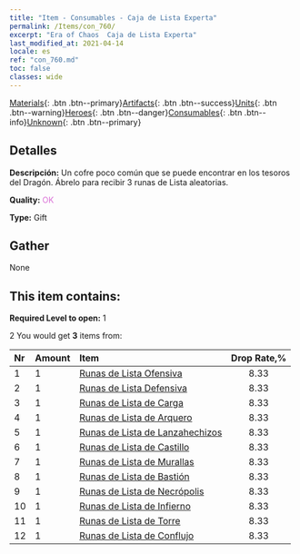 ```yaml
---
title: "Item - Consumables - Caja de Lista Experta"
permalink: /Items/con_760/
excerpt: "Era of Chaos  Caja de Lista Experta"
last_modified_at: 2021-04-14
locale: es
ref: "con_760.md"
toc: false
classes: wide
---
```

 [Materials](/es/Items/){: .btn .btn--primary}[Artifacts](/es/Items/Artifacts/){: .btn .btn--success}[Units](/es/Items/Units/){: .btn .btn--warning}[Heroes](/es/Items/Heroes/){: .btn .btn--danger}[Consumables](/es/Items/Consumables/){: .btn .btn--info}[Unknown](/es/Items/Unknown/){: .btn .btn--primary}

## Detalles
 **Descripción:** Un cofre poco común que se puede encontrar en los tesoros del Dragón. Ábrelo para recibir 3 runas de Lista aleatorias.

 **Quality:** <span style="color: #DA70D6">OK</span>

 **Type:** Gift

## Gather

  None

## This item contains:

 **Required Level to open:** 1

 2 You would get **3** items  from:

  | Nr | Amount |     Item    | Drop Rate,% |
  |:---|:-------|:------------|:---------:|
  | 1 | 1 | [Runas de Lista Ofensiva](/es/Items/con_734/) | 8.33 | 
  | 2 | 1 | [Runas de Lista Defensiva](/es/Items/con_739/) | 8.33 | 
  | 3 | 1 | [Runas de Lista de Carga](/es/Items/con_741/) | 8.33 | 
  | 4 | 1 | [Runas de Lista de Arquero](/es/Items/con_742/) | 8.33 | 
  | 5 | 1 | [Runas de Lista de Lanzahechizos](/es/Items/con_746/) | 8.33 | 
  | 6 | 1 | [Runas de Lista de Castillo](/es/Items/con_752/) | 8.33 | 
  | 7 | 1 | [Runas de Lista de Murallas](/es/Items/con_753/) | 8.33 | 
  | 8 | 1 | [Runas de Lista de Bastión](/es/Items/con_754/) | 8.33 | 
  | 9 | 1 | [Runas de Lista de Necrópolis](/es/Items/con_755/) | 8.33 | 
  | 10 | 1 | [Runas de Lista de Infierno](/es/Items/con_777/) | 8.33 | 
  | 11 | 1 | [Runas de Lista de Torre](/es/Items/con_785/) | 8.33 | 
  | 12 | 1 | [Runas de Lista de Conflujo](/es/Items/con_791/) | 8.33 | 
